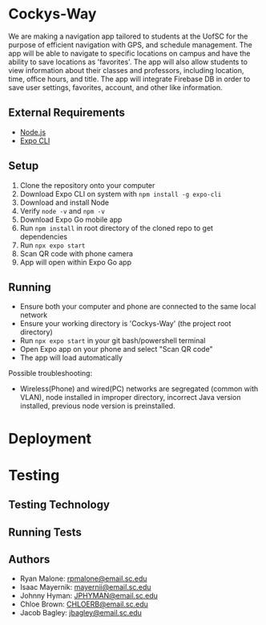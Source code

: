 # Cockys-Way

We are making a navigation app tailored to students at the UofSC for the purpose of efficient navigation with GPS, and schedule management.
The app will be able to navigate to specific locations on campus and have
the ability to save locations as 'favorites'. The app will also allow
students to view information about their classes and professors, including
location, time, office hours, and title. The app will integrate Firebase DB
in order to save user settings, favorites, account, and other like information.

## External Requirements

- [Node.js](https://nodejs.org/en/)
- [Expo CLI](https://docs.expo.dev/more/expo-cli/)

## Setup

1. Clone the repository onto your computer
2. Download Expo CLI on system with `npm install -g expo-cli`
3. Download and install Node
4. Verify `node -v` and `npm -v`
5. Download Expo Go mobile app
6. Run `npm install` in root directory of the cloned repo to get dependencies
7. Run `npx expo start`
8. Scan QR code with phone camera
9. App will open within Expo Go app

## Running

- Ensure both your computer and phone are connected to the same local network
- Ensure your working directory is 'Cockys-Way' (the project root directory)
- Run `npx expo start` in your git bash/powershell terminal
- Open Expo app on your phone and select "Scan QR code"
- The app will load automatically

Possible troubleshooting:

- Wireless(Phone) and wired(PC) networks are segregated (common with VLAN), node installed in improper directory, incorrect Java version installed, previous node version is preinstalled.

# Deployment

# Testing

## Testing Technology

## Running Tests

## Authors

- Ryan Malone: rpmalone@email.sc.edu
- Isaac Mayernik: mayernii@email.sc.edu
- Johnny Hyman: JPHYMAN@email.sc.edu
- Chloe Brown: CHLOERB@email.sc.edu
- Jacob Bagley: jbagley@email.sc.edu
